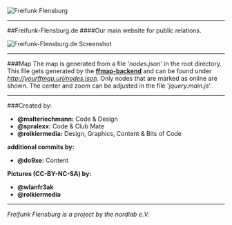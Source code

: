 ![Freifunk Flensburg](https://raw.githubusercontent.com/freifunk-flensburg/website/master/assets/images/freifunk-flensburg.png)

---
##Freifunk-Flensburg.de
####Our main website for public relations.


![Freifunk-Flensburg.de Screenshot](http://stuff.roikiermedia.de/fffl-web.jpg)

---
###Map
The map is generated from a file '*nodes.json*' in the root directory. This file gets generated by the [**ffmap-backend**](https://github.com/ffnord/ffmap-backend) and can be found under *http://yourffmap.url/nodes.json*. Only nodes that are marked as online are shown. The center and zoom can be adjusted in the file '*jquery.main.js*'.

---

###Created by:

- **@malteriechmann:** Code & Design
- **@spralexx:** Code & Club Mate
- **@roikiermedia:** Design, Graphics, Content & Bits of Code
 
**additional commits by:**

- **@do9xe:** Content

**Pictures (CC-BY-NC-SA) by:**

- **@wlanfr3ak**
- **@roikiermedia**

---
*Freifunk Flensburg is a project by the nordlab e.V.*
